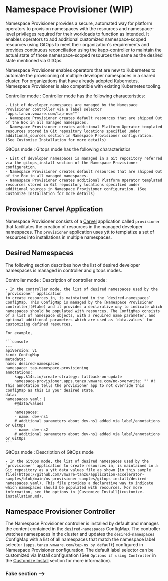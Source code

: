 # Namespace Provisioner (WIP)

Namespace Provisioner provides a secure, automated way for platform operators to provision
namespaces with the resources and namespace-level privileges required for their workloads to
function as intended. It enables operators to add additional customized namespace-scoped resources
using GitOps to meet their organization's requirements and provides continuous reconciliation using the kapp-controller to maintain the actual state of those namespace-scoped resources the same as the desired state mentioned via GitOps.

Namespace Provisioner enables operators that are new to Kubernetes to automate the provisioning of
multiple developer namespaces in a shared cluster. For organizations that have already adopted
Kubernetes, Namespace Provisioner is also compatible with existing Kubernetes tooling.

Controller mode
: Controller mode has the following characteristics:

    - List of developer namespaces are managed by the Namespace Provisioner controller via a label selector `apps.tanzu.vmware.com/tap-ns=""`
    - Namespace Provisioner creates default resources that are shipped Out of the Box in all managed namespaces.
    - Namespace Provisioner creates additional Platform Operator templated resources stored in Git repository locations specified under additional_sources section in Namespace Provisioner configuration. (See Customize Installation for more details)

GitOps mode
: Gitops mode has the following characteristics

    - List of developer namespaces is managed in a Git repository referred via the gitops_install section of the Namespace Provisioner configuration.
    - Namespace Provisioner creates default resources that are shipped Out of the Box in all managed namespaces.
    - Namespace Provisioner creates additional Platform Operator templated resources stored in Git repository locations specified under additional_sources in Namespace Provisioner configuration. (See Customize Installation for more details)

## Provisioner Carvel Application

Namespace Provisioner consists of a
[Carvel](https://carvel.dev/kapp-controller/docs/latest/app-overview/) application called
`provisioner` that facilitates the creation of resources in the managed developer namespaces. The
`provisioner` application uses ytt to templatize a set of resources into installations in multiple
namespaces.

## Desired Namespaces

The following section describes how the list of desired developer namespaces is managed in
controller and gitops modes.

Controller mode
: Description of controller mode:

    - In the controller mode, the list of desired namespaces used by the `provisioner` application
    to create resources in, is maintained in the `desired-namespaces` ConfigMap. This ConfigMap is managed by the [Namespace Provisioner controller](#fake) and it provides a declarative way to indicate which namespaces should be populated with resources. The ConfigMap consists of a list of namespace objects, with a required name parameter, and optional additional parameters which are used as `data.values` for customizing defined resources.

    For example,

    ```console
    ---
    apiVersion: v1
    kind: ConfigMap
    metadata:
    name: desired-namespaces
    namespace: tap-namespace-provisioning
    annotations:
        kapp.k14s.io/create-strategy: fallback-on-update
        namespace-provisioner.apps.tanzu.vmware.com/no-overwrite: "" #! This annotation tells the provisioner app to not override this configMap as this is your desired state.
    data:
    namespaces.yaml: |
        #@data/values
        ---
        namespaces:
        - name: dev-ns1
        # additional parameters about dev-ns1 added via label/annotations or GitOps
        - name: dev-ns2
        # additional parameters about dev-ns1 added via label/annotations or GitOps
    ```

GitOps mode
: Description of GitOps mode

    - In the GitOps mode, the list of desired namespaces used by the `provisioner` application to create resources in, is maintained in a Git repository as a ytt data values file as shown [in this sample file](https://github.com/vmware-tanzu/application-accelerator-samples/blob/main/ns-provisioner-samples/gitops-install/desired-namespaces.yaml). This file provides a declarative way to indicate which namespaces should be populated with resources. For more information, see the options in [Customize Install](customize-installation.md).

## Namespace Provisioner Controller

The Namespace Provisioner controller is installed by default and manages the content contained in
the `desired-namespaces` ConfigMap. The controller watches namespaces in the cluster and updates the
`desired-namespaces` ConfigMap with a list of all namespaces that match the namespace label selector
`(apps.tanzu.vmware.com/tap-ns by default`) configured in Namespace Provisioner configuration. The
default label selector can be customized via Install configuration (See `Options if using
Controller` in the [Customize Install](#fake) section for more information).

### <a id="fake"></a>Fake section -->
